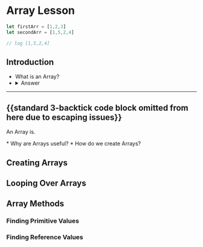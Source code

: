 # Array Lesson
```js
let firstArr = [1,2,3]
let secondArr = [1,5,2,4]

// log [1,5,2,4]
```
## Introduction
  * What is an Array?
  * <details><summary>Answer</summary><p>
 
  ---
  {{standard 3-backtick code block omitted from here due to escaping issues}}
  ---
  An Array is.
  </p></details>
  * Why are Arrays useful?
  * How do we create Arrays?


## Creating Arrays

## Looping Over Arrays

## Array Methods
  ### Finding Primitive Values
  ### Finding Reference Values


